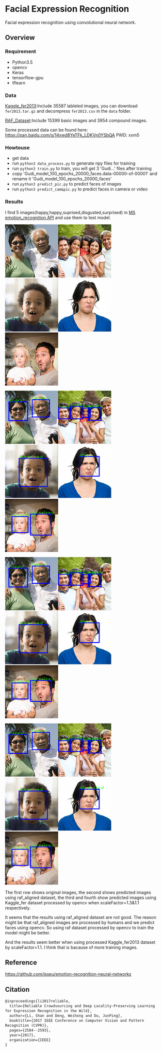 # Facial Expression Recognition

Facial expression recognition using convolutional neural network.

## Overview
### Requirement
- Python3.5
- opencv
- Keras
- tensorflow-gpu
- tflearn

### Data
[Kaggle_fer2013](https://www.kaggle.com/c/challenges-in-representation-learning-facial-expression-recognition-challenge/data):Include 35587 lableled images, you can download `fer2013.tar.gz` and decompress `fer2013.csv` in the `data` folder.

[RAF_Dataset](http://www.whdeng.cn/RAF/model1.html):Include 15399 basic images and 3954 compound images.

Some processed data can be found here: https://pan.baidu.com/s/14xwd8YeTFk_LDKVn0YSbQA PWD: xxm5

### Howtouse
- get data
- run ```python3 data_process.py``` to generate npy files for training
- run ```python3 train.py``` to train, you will get 3 'Gudi...' files after training
- copy 'Gudi_model_100_epochs_20000_faces.data-00000-of-00001' and rename it 'Gudi_model_100_epochs_20000_faces'
- run ```python3 predict_pic.py``` to predict faces of images
- run ```python3 predict_cam&pic.py``` to predict faces in camera or video

### Results
I find 5 images(happy,happy,suprised,disgusted,surprised) in [MS emotion_recognition API](https://azure.microsoft.com/zh-cn/services/cognitive-services/face/#recognition) and use them to test model.

![pics/1happy.jpg](pics/1happy.jpg)![pics/2happy.jpg](pics/2happy.jpg)![pics/3surprised.jpg](pics/3surprised.jpg)![pics/4disguested.jpg](pics/4disguested.jpg)![pics/5surprised.jpg](pics/5surprised.jpg)

![pics/1raf_aligned.png](pics/1raf_aligned.png)![pics/2raf_aligned.png](pics/2raf_aligned.png)![pics/3raf_aligned.png](pics/3raf_aligned.png)![pics/4raf_aligned.png](pics/4raf_aligned.png)![pics/5raf_aligned.png](pics/5raf_aligned.png)

![pics/1sF=1.3.png](pics/1sF=1.3.png)![pics/2sF=1.3.png](pics/2sF=1.3.png)![pics/3sF=1.3.png](pics/3sF=1.3.png)![pics/4sF=1.3.png](pics/4sF=1.3.png)![pics/5sF=1.3.png](pics/5sF=1.3.png)

![pics/1sF=1.1.png](pics/1sF=1.1.png)![pics/2sF=1.1.png](pics/2sF=1.1.png)![pics/3sF=1.1.png](pics/3sF=1.1.png)![pics/4sF=1.1.png](pics/4sF=1.1.png)![pics/5sF=1.1.png](pics/5sF=1.1.png)

The first row shows original images, the second shows predicted images using raf_aligned dataset, the third and fourth show predicted images using Kaggle_fer dataset processed by opencv when scaleFactor=1.3&1.1 respectively.

It seems that the results using raf_aligned dataset are not good. The reason might be that raf_aligned images are processed by humans and we predict faces using opencv. So using raf dataset processed by opencv to train the model might be better.

And the results seem better when using processed Kaggle_fer2013 dataset by scaleFactor=1.1. I think that is bacause of more training images.

## Reference
https://github.com/isseu/emotion-recognition-neural-networks

## Citation
    @inproceedings{li2017reliable,
      title={Reliable Crowdsourcing and Deep Locality-Preserving Learning for Expression Recognition in the Wild},
      author={Li, Shan and Deng, Weihong and Du, JunPing},
      booktitle={2017 IEEE Conference on Computer Vision and Pattern Recognition (CVPR)},
      pages={2584--2593},
      year={2017},
      organization={IEEE}
    }

